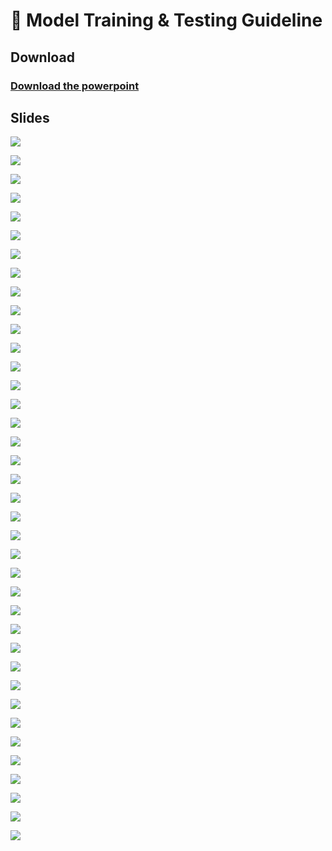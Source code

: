 # 🧪 Model Training & Testing Guideline

## Download

### [Download the powerpoint](https://github.com/MindSporeChallenge21/resources/raw/main/Model%20Training%20%26%20Testing%20Guideline%20-%20Public.pptx)

## Slides

![](../.gitbook/assets/slide1%20%281%29.png)

![](../.gitbook/assets/slide2%20%281%29.png)

![](../.gitbook/assets/slide3.png)

![](../.gitbook/assets/slide4%20%281%29.png)

![](../.gitbook/assets/slide5.png)

![](../.gitbook/assets/slide6.png)

![](../.gitbook/assets/slide7.png)

![](../.gitbook/assets/slide8.png)

![](../.gitbook/assets/slide9.png)

![](../.gitbook/assets/slide10.png)

![](../.gitbook/assets/slide11.png)

![](../.gitbook/assets/slide12.png)

![](../.gitbook/assets/slide13.png)

![](../.gitbook/assets/slide14.png)

![](../.gitbook/assets/slide15.png)

![](../.gitbook/assets/slide16%20%281%29.png)

![](../.gitbook/assets/slide17.png)

![](../.gitbook/assets/slide18%20%281%29.png)

![](../.gitbook/assets/slide19.png)

![](../.gitbook/assets/slide20.png)

![](../.gitbook/assets/slide21.png)

![](../.gitbook/assets/slide22.png)

![](../.gitbook/assets/slide23.png)

![](../.gitbook/assets/slide24.png)

![](../.gitbook/assets/slide25.png)

![](../.gitbook/assets/slide26.png)

![](../.gitbook/assets/slide27%20%281%29.png)

![](../.gitbook/assets/slide28%20%281%29.png)

![](../.gitbook/assets/slide29.png)

![](../.gitbook/assets/slide30%20%281%29.png)

![](../.gitbook/assets/slide31.png)

![](../.gitbook/assets/slide32.png)

![](../.gitbook/assets/slide33.png)

![](../.gitbook/assets/slide34.png)

![](../.gitbook/assets/slide35.png)

![](../.gitbook/assets/slide36.png)

![](../.gitbook/assets/slide37.png)

![](../.gitbook/assets/slide38%20%281%29%20%281%29.png)

